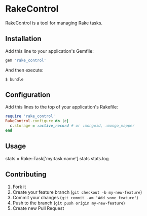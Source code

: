 # RakeControl

RakeControl is a tool for managing Rake tasks.

## Installation

Add this line to your application's Gemfile:
```ruby
gem 'rake_control'
```

And then execute:
```
$ bundle
```

## Configuration


Add this lines to the top of your application's Rakefile:
```ruby
require 'rake_control'
RakeControl.configure do |c|
  c.storage = :active_record # or :mongoid, :mongo_mapper
end
```

## Usage

stats = Rake::Task['my:task:name'].stats
stats.log

## Contributing

1. Fork it
2. Create your feature branch (`git checkout -b my-new-feature`)
3. Commit your changes (`git commit -am 'Add some feature'`)
4. Push to the branch (`git push origin my-new-feature`)
5. Create new Pull Request
